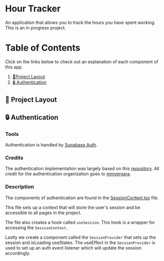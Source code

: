 # Hour Tracker

An application that allows you to track the hours you have spent working. This is an in progress project.

# Table of Contents

Click on the links below to check out an explanation of each component of this app.

1. [📐Project Layout](#project-layout)
2. [🔒 Authentication](#authentication)

## 📐 Project Layout <a name="project-layout"></a>

## 🔒 Authentication <a name="authentication"></a>

### Tools

Authentication is handled by [Supabase Auth](https://supabase.com/auth).

### Credits

The authentication implementation was largely based on this [repository](https://github.com/mmvergara/react-supabase-auth-template). All credit for the authentication organization goes to [mmvergara](https://github.com/mmvergara).

### Description

The components of authentication are found in the [SessionContext.tsx](https://github.com/KyleHu14/hour-tracker/blob/main/src/context/SessionContext.tsx) file.

This file sets up a context that will store the user's session and be accessible to all pages in the project.

The file also creates a hook called `useSession`. This hook is a wrapper for accessing the `SessionContext`.

Lastly we create a component called the `SessionProvider` that sets up the session and isLoading useStates. The useEffect in the `SessionProvider` is used to set up an auth event listener which will update the session accordingly.
